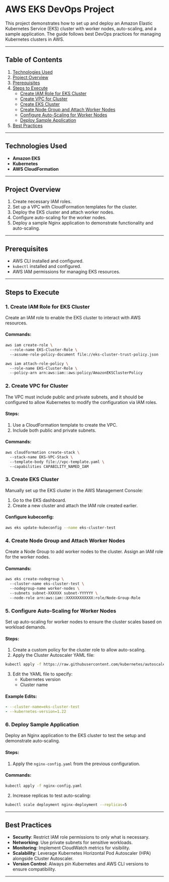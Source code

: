 # AWS EKS DevOps Project

This project demonstrates how to set up and deploy an Amazon Elastic Kubernetes Service (EKS) cluster with worker nodes, auto-scaling, and a sample application. The guide follows best DevOps practices for managing Kubernetes clusters in AWS.

---

## Table of Contents

1. [Technologies Used](#technologies-used)
2. [Project Overview](#project-overview)
3. [Prerequisites](#prerequisites)
4. [Steps to Execute](#steps-to-execute)
    - [Create IAM Role for EKS Cluster](#1-create-iam-role-for-eks-cluster)
    - [Create VPC for Cluster](#2-create-vpc-for-cluster)
    - [Create EKS Cluster](#3-create-eks-cluster)
    - [Create Node Group and Attach Worker Nodes](#4-create-node-group-and-attach-worker-nodes)
    - [Configure Auto-Scaling for Worker Nodes](#5-configure-auto-scaling-for-worker-nodes)
    - [Deploy Sample Application](#6-deploy-sample-application)
5. [Best Practices](#best-practices)

---

## Technologies Used
- **Amazon EKS**
- **Kubernetes**
- **AWS CloudFormation**

---

## Project Overview
1. Create necessary IAM roles.
2. Set up a VPC with CloudFormation templates for the cluster.
3. Deploy the EKS cluster and attach worker nodes.
4. Configure auto-scaling for the worker nodes.
5. Deploy a sample Nginx application to demonstrate functionality and auto-scaling.

---

## Prerequisites
- AWS CLI installed and configured.
- `kubectl` installed and configured.
- AWS IAM permissions for managing EKS resources.

---

## Steps to Execute

### 1. Create IAM Role for EKS Cluster
Create an IAM role to enable the EKS cluster to interact with AWS resources.

#### Commands:
```bash
aws iam create-role \ 
  --role-name EKS-Cluster-Role \ 
  --assume-role-policy-document file://eks-cluster-trust-policy.json

aws iam attach-role-policy \ 
  --role-name EKS-Cluster-Role \ 
  --policy-arn arn:aws:iam::aws:policy/AmazonEKSClusterPolicy
```

### 2. Create VPC for Cluster
The VPC must include public and private subnets, and it should be configured to allow Kubernetes to modify the configuration via IAM roles.

#### Steps:
1. Use a CloudFormation template to create the VPC.
2. Include both public and private subnets.

#### Commands:
```bash
aws cloudformation create-stack \ 
  --stack-name EKS-VPC-Stack \ 
  --template-body file://vpc-template.yaml \ 
  --capabilities CAPABILITY_NAMED_IAM
```

### 3. Create EKS Cluster
Manually set up the EKS cluster in the AWS Management Console:
1. Go to the EKS dashboard.
2. Create a new cluster and attach the IAM role created earlier.

#### Configure kubeconfig:
```bash
aws eks update-kubeconfig --name eks-cluster-test
```

### 4. Create Node Group and Attach Worker Nodes
Create a Node Group to add worker nodes to the cluster. Assign an IAM role for the worker nodes.

#### Commands:
```bash
aws eks create-nodegroup \ 
  --cluster-name eks-cluster-test \ 
  --nodegroup-name worker-nodes \ 
  --subnets subnet-XXXXXX subnet-YYYYYY \ 
  --node-role arn:aws:iam::XXXXXXXXXXXX:role/Node-Group-Role
```

### 5. Configure Auto-Scaling for Worker Nodes
Set up auto-scaling for worker nodes to ensure the cluster scales based on workload demands.

#### Steps:
1. Create a custom policy for the cluster role to allow auto-scaling.
2. Apply the Cluster Autoscaler YAML file:

```bash
kubectl apply -f https://raw.githubusercontent.com/kubernetes/autoscaler/master/cluster-autoscaler/cloudprovider/aws/examples/cluster-autoscaler-autodiscover.yaml
```

3. Edit the YAML file to specify:
   - Kubernetes version
   - Cluster name

#### Example Edits:
```yaml
- --cluster-name=eks-cluster-test
- --kubernetes-version=1.22
```

### 6. Deploy Sample Application
Deploy an Nginx application to the EKS cluster to test the setup and demonstrate auto-scaling.

#### Steps:
1. Apply the `nginx-config.yaml` from the previous configuration.

#### Commands:
```bash
kubectl apply -f nginx-config.yaml
```

2. Increase replicas to test auto-scaling:
```bash
kubectl scale deployment nginx-deployment --replicas=5
```

---

## Best Practices
- **Security**: Restrict IAM role permissions to only what is necessary.
- **Networking**: Use private subnets for sensitive workloads.
- **Monitoring**: Implement CloudWatch metrics for visibility.
- **Scalability**: Leverage Kubernetes Horizontal Pod Autoscaler (HPA) alongside Cluster Autoscaler.
- **Version Control**: Always pin Kubernetes and AWS CLI versions to ensure compatibility.

---
